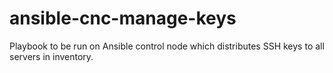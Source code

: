 # ansible-cnc-manage-keys
Playbook to be run on Ansible control node which distributes SSH keys to all servers in inventory.
